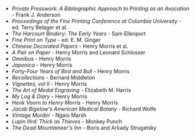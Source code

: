 * _Private Presswork: A Bibliographic Approach to Printing as an Avocation_ - Frank J. Anderson
* _Proceedings of the Fine Printing Conference at Columbia University_ - ed. Terry Belager et al.
* _The Harcourt Bindery: The Early Years_ - Sam Ellenport
* _Fine Print on Type_ - ed. E. M. Ginger
* _Chinese Decorated Papers_ - Henry Morris et al.
* _A Pair on Paper_ - Henry Morris and Leonard Schlosser
* _Omnibus_ - Henry Morris
* _Japonica_ - Henry Morris
* _Forty-Four Years of Bird and Bull_ - Henry Morris
* _Recollections_ - Bernard Middleton
* _Vignettes, vol II_ - Henry Morris
* _The Art of Medal Engraving_ - Elizabeth M. Harris
* _My Log & Diary_ - Henry Morris
* _Henk Voorn to Henry Morris_ - Henry Morris
* _Jacob Bigelow's American Medical Botany_ - Richard Wolfe
* _Vintage Murder_ - Ngaio Marsh
* _Lupin IIIrd: Thick as Thieves_ - Monkey Punch
* _The Dead Mountaineer's Inn_ - Boris and Arkady Strugatsky